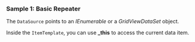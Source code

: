 ### Sample 1: Basic Repeater

The `DataSource` points to an *IEnumerable* or a *GridViewDataSet* object.

Inside the `ItemTemplate`, you can use **_this** to access the current data item.
